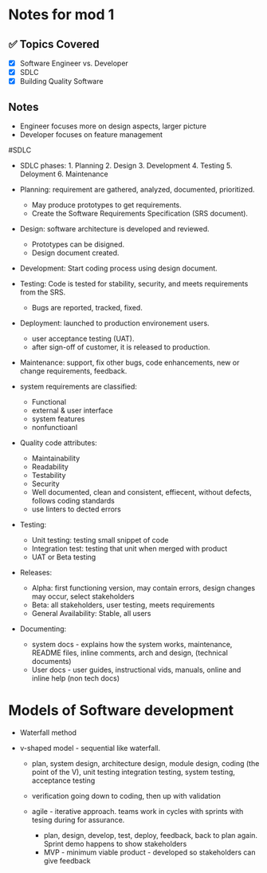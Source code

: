 # Notes for mod 1
## ✅ Topics Covered
- [x] Software Engineer vs. Developer
- [x] SDLC
- [x] Building Quality Software

## Notes
- Engineer focuses more on design aspects, larger picture
- Developer focuses on feature management

#SDLC
- SDLC phases: 1. Planning 2. Design 3. Development 4. Testing 5. Deloyment 6. Maintenance
- Planning: requirement are gathered, analyzed, documented, prioritized. 
  - May produce prototypes to get requirements. 
  - Create the Software Requirements Specification (SRS document).
- Design: software architecture is developed and reviewed. 
  - Prototypes can be disigned. 
  - Design document created.
- Development: Start coding process using design document.
- Testing: Code is tested for stability, security, and meets requirements from the SRS. 
  - Bugs are reported, tracked, fixed.
- Deployment: launched to production environement users.
  - user acceptance testing (UAT).
  - after sign-off of customer, it is released to production.
- Maintenance: support, fix other bugs, code enhancements, new or change requirements, feedback.

- system requirements are classified:
  - Functional
  - external & user interface
  - system features
  - nonfunctioanl
 
- Quality code attributes:
  - Maintainability
  - Readability
  - Testability
  - Security
  - Well documented, clean and consistent, effiecent, without defects, follows coding standards
  - use linters to dected errors

- Testing:
  - Unit testing: testing small snippet of code
  - Integration test: testing that unit when merged with product
  - UAT or Beta testing

- Releases:
  - Alpha: first functioning version, may contain errors, design changes may occur, select stakeholders
  - Beta: all stakeholders, user testing, meets requirements
  - General Availability: Stable, all users
 
- Documenting:
  - system docs - explains how the system works, maintenance, README files, inline comments, arch and design, (technical documents)
  - User docs - user guides, instructional vids, manuals, online and inline help (non tech docs)

# Models of Software development
- Waterfall method

- v-shaped model - sequential like waterfall. 
  - plan, system design, architecture design, module design, coding (the point of the V), unit testing integration testing, system testing, acceptance testing
  - verification going down to coding, then up with validation

  - agile - iterative approach. teams work in cycles with sprints with tesing during for assurance.
    - plan, design, develop, test, deploy, feedback, back to plan again. Sprint demo happens to show stakeholders
    - MVP - minimum viable product - developed so stakeholders can give feedback
  

